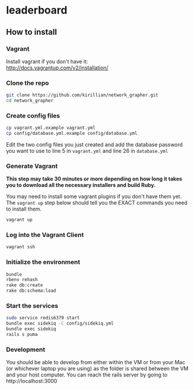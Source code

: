 # leaderboard
## How to install
### Vagrant
Install vagrant if you don't have it:
http://docs.vagrantup.com/v2/installation/

### Clone the repo
```bash
git clone https://github.com/kirillian/network_grapher.git
cd network_grapher
```

### Create config files
```bash
cp vagrant.yml.example vagrant.yml
cp config/database.yml.example config/database.yml
```

Edit the two config files you just created and add the database password you want to use to line 5 in ```vagrant.yml``` and line 26 in ```database.yml```

### Generate Vagrant
**This step may take 30 minutes or more depending on how long it takes you to download all the necessary installers and build Ruby.**

You may need to install some vagrant plugins if you don't have them yet. The ```vagrant up``` step below should tell you the EXACT commands you need to install them.

```bash
vagrant up
```

### Log into the Vagrant Client
```bash
vagrant ssh
```

### Initialize the environment
```bash
bundle
rbenv rehash
rake db:create
rake db:schema:load
```

### Start the services
```bash
sudo service redis6379 start
bundle exec sidekiq -C config/sidekiq.yml
bundle exec sidekiq
rails s puma
```

### Development
You should be able to develop from either within the VM or from your Mac (or whichever laptop you are using) as the folder is shared between the VM and your host computer. You can reach the rails server by going to http://localhost:3000

